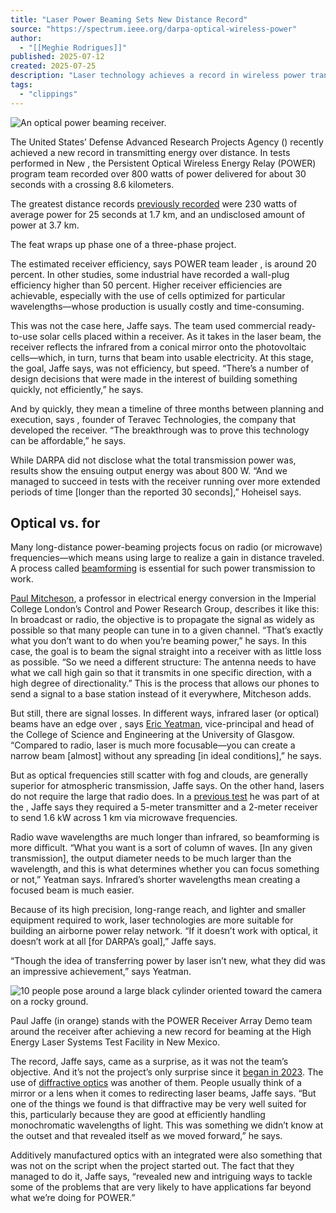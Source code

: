 ```yaml
---
title: "Laser Power Beaming Sets New Distance Record"
source: "https://spectrum.ieee.org/darpa-optical-wireless-power"
author:
  - "[[Meghie Rodrigues]]"
published: 2025-07-12
created: 2025-07-25
description: "Laser technology achieves a record in wireless power transmission, delivering 800 watts over 8.6 km, showcasing potential for affordable energy solutions."
tags:
  - "clippings"
---
```

![An optical power beaming receiver.](https://spectrum.ieee.org/media-library/an-optical-power-beaming-receiver.jpg?id=61169721&width=3600&height=2700)

The United States’ Defense Advanced Research Projects Agency () recently achieved a new record in transmitting energy over distance. In tests performed in New , the Persistent Optical Wireless Energy Relay (POWER) program team recorded over 800 watts of power delivered for about 30 seconds with a crossing 8.6 kilometers.

The greatest distance records [previously recorded](https://www.darpa.mil/news/2025/darpa-program-distance-record-power-beaming) were 230 watts of average power for 25 seconds at 1.7 km, and an undisclosed amount of power at 3.7 km.

The feat wraps up phase one of a three-phase project.

The estimated receiver efficiency, says POWER team leader , is around 20 percent. In other studies, some industrial have recorded a wall-plug efficiency higher than 50 percent. Higher receiver efficiencies are achievable, especially with the use of cells optimized for particular wavelengths—whose production is usually costly and time-consuming.

This was not the case here, Jaffe says. The team used commercial ready-to-use solar cells placed within a receiver. As it takes in the laser beam, the receiver reflects the infrared from a conical mirror onto the photovoltaic cells—which, in turn, turns that beam into usable electricity. At this stage, the goal, Jaffe says, was not efficiency, but speed. “There’s a number of design decisions that were made in the interest of building something quickly, not efficiently,” he says.

And by quickly, they mean a timeline of three months between planning and execution, says , founder of Teravec Technologies, the company that developed the receiver. “The breakthrough was to prove this technology can be affordable,” he says.

While DARPA did not disclose what the total transmission power was, results show the ensuing output energy was about 800 W. “And we managed to succeed in tests with the receiver running over more extended periods of time \[longer than the reported 30 seconds\],” Hoheisel says.

## Optical vs. for

Many long-distance power-beaming projects focus on radio (or microwave) frequencies—which means using large to realize a gain in distance traveled. A process called [beamforming](https://spectrum.ieee.org/5g-bytes-beamforming-explained) is essential for such power transmission to work.

[Paul Mitcheson](https://profiles.imperial.ac.uk/paul.mitcheson/grants), a professor in electrical energy conversion in the Imperial College London’s Control and Power Research Group, describes it like this: In broadcast or radio, the objective is to propagate the signal as widely as possible so that many people can tune in to a given channel. “That’s exactly what you don’t want to do when you’re beaming power,” he says. In this case, the goal is to beam the signal straight into a receiver with as little loss as possible. “So we need a different structure: The antenna needs to have what we call high gain so that it transmits in one specific direction, with a high degree of directionality.” This is the process that allows our phones to send a signal to a base station instead of it everywhere, Mitcheson adds.

But still, there are signal losses. In different ways, infrared laser (or optical) beams have an edge over , says [Eric Yeatman](https://www.jobs.gla.ac.uk/consultants/eric-yeatman), vice-principal and head of the College of Science and Engineering at the University of Glasgow. “Compared to radio, laser is much more focusable—you can create a narrow beam \[almost\] without any spreading \[in ideal conditions\],” he says.

But as optical frequencies still scatter with fog and clouds, are generally superior for atmospheric transmission, Jaffe says. On the other hand, lasers do not require the large that radio does. In a [previous test](https://ieeexplore.ieee.org/stamp/stamp.jsp?tp=&arnumber=9662403) he was part of at the , Jaffe says they required a 5-meter transmitter and a 2-meter receiver to send 1.6 kW across 1 km via microwave frequencies.

Radio wave wavelengths are much longer than infrared, so beamforming is more difficult. “What you want is a sort of column of waves. \[In any given transmission\], the output diameter needs to be much larger than the wavelength, and this is what determines whether you can focus something or not,” Yeatman says. Infrared’s shorter wavelengths mean creating a focused beam is much easier.

Because of its high precision, long-range reach, and lighter and smaller equipment required to work, laser technologies are more suitable for building an airborne power relay network. “If it doesn’t work with optical, it doesn’t work at all \[for DARPA’s goal\],” Jaffe says.

“Though the idea of transferring power by laser isn’t new, what they did was an impressive achievement,” says Yeatman.

![10 people pose around a large black cylinder oriented toward the camera on a rocky ground.](https://spectrum.ieee.org/www.w3.org/2000/svg'%20viewBox='0%200%204952%203600'%3E%3C/svg%3E)

Paul Jaffe (in orange) stands with the POWER Receiver Array Demo team around the receiver after achieving a new record for beaming at the High Energy Laser Systems Test Facility in New Mexico.

The record, Jaffe says, came as a surprise, as it was not the team’s objective. And it’s not the project’s only surprise since it [began in 2023](https://spectrum.ieee.org/power-beaming-2665745442). The use of [diffractive optics](https://www.rp-photonics.com/diffractive_optics.html) was another of them. People usually think of a mirror or a lens when it comes to redirecting laser beams, Jaffe says. “But one of the things we found is that diffractive may be very well suited for this, particularly because they are good at efficiently handling monochromatic wavelengths of light. This was something we didn’t know at the outset and that revealed itself as we moved forward,” he says.

Additively manufactured optics with an integrated were also something that was not on the script when the project started out. The fact that they managed to do it, Jaffe says, “revealed new and intriguing ways to tackle some of the problems that are very likely to have applications far beyond what we’re doing for POWER.”